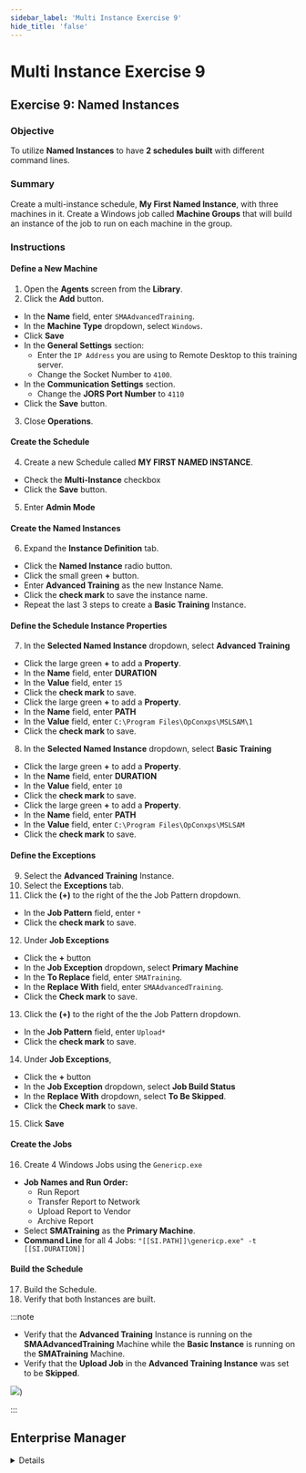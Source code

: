 ```yaml
---
sidebar_label: 'Multi Instance Exercise 9'
hide_title: 'false'
---
```


<head>
  <meta name="robots" content="noindex, nofollow" />
</head>

# Multi Instance Exercise 9

## Exercise 9: Named Instances

### Objective

To utilize **Named Instances** to have **2 schedules built** with different command lines.

### Summary

Create a multi-instance schedule, **My First Named Instance**, with three machines in it. Create a Windows job called **Machine Groups** that will build an instance of the job to run on each machine in the group.

### Instructions

#### Define a New Machine

1. Open the **Agents** screen from the **Library**.
2. Click the **Add** button.
  * In the **Name** field, enter ``SMAAdvancedTraining``.
  * In the **Machine Type** dropdown, select ```Windows```.
  * Click **Save**
  * In the **General Settings** section:
    * Enter the ```IP Address``` you are using to Remote Desktop to this training server.
    * Change the Socket Number to ```4100```.
  * In the **Communication Settings** section.
    * Change the **JORS Port Number** to ```4110```
  * Click the **Save** button.
3. Close **Operations**.

#### Create the Schedule

4. Create a new Schedule called **MY FIRST NAMED INSTANCE**. 
  * Check the **Multi-Instance** checkbox
  * Click the **Save** button.
5. Enter **Admin Mode**

#### Create the Named Instances

6. Expand the **Instance Definition** tab.
  * Click the **Named Instance** radio button.
  * Click the small green **+** button.
  * Enter **Advanced Training** as the new Instance Name.
  * Click the **check mark** to save the instance name.
  * Repeat the last 3 steps to create a **Basic Training** Instance.

#### Define the Schedule Instance Properties

7. In the **Selected Named Instance** dropdown, select **Advanced Training**
  * Click the large green **+** to add a **Property**.
  * In the **Name** field, enter **DURATION**
  * In the **Value** field, enter ```15```
  * Click the **check mark** to save.
  * Click the large green **+** to add a **Property**.
  * In the **Name** field, enter **PATH**
  * In the **Value** field, enter ```C:\Program Files\OpConxps\MSLSAM\1```
  * Click the **check mark** to save.
8. In the **Selected Named Instance** dropdown, select **Basic Training**
  * Click the large green **+** to add a **Property**.
  * In the **Name** field, enter **DURATION**
  * In the **Value** field, enter ```10```
  * Click the **check mark** to save.
  * Click the large green **+** to add a **Property**.
  * In the **Name** field, enter **PATH**
  * In the **Value** field, enter ```C:\Program Files\OpConxps\MSLSAM```
  * Click the **check mark** to save.

#### Define the Exceptions

9. Select the **Advanced Training** Instance. 
10. Select the **Exceptions** tab.
11. Click the **(+)** to the right of the the Job Pattern dropdown.
  * In the **Job Pattern** field, enter ```*```
  * Click the **check mark** to save.
12. Under **Job Exceptions**
  * Click the **+** button
  * In the **Job Exception** dropdown, select **Primary Machine**
  * In the **To Replace** field, enter ```SMATraining```.
  * In the **Replace With** field, enter ```SMAAdvancedTraining```.
  * Click the **Check mark** to save.
13. Click the **(+)** to the right of the the Job Pattern dropdown.
  * In the **Job Pattern** field, enter ```Upload*```
  * Click the **check mark** to save.
14. Under **Job Exceptions**, 
  * Click the **+** button
  * In the **Job Exception** dropdown, select **Job Build Status**
  * In the **Replace With** dropdown, select **To Be Skipped**.
  * Click the **Check mark** to save.
15. Click **Save**

#### Create the Jobs

16. Create 4 Windows Jobs using the ```Genericp.exe```
  * **Job Names and Run Order:**
    * Run Report
    * Transfer Report to Network
    * Upload Report to Vendor
    * Archive Report
  * Select **SMATraining** as the **Primary Machine**.  
  * **Command Line** for all 4 Jobs:   ```"[[SI.PATH]]\genericp.exe" -t [[SI.DURATION]]```

#### Build the Schedule

17. Build the Schedule.
18. Verify that both Instances are built.


:::note

* Verify that the **Advanced Training** Instance is running on the **SMAAdvancedTraining** Machine while the **Basic Instance** is running on the **SMATraining** Machine. 
* Verify that the **Upload Job** in the **Advanced Training Instance**  was set to be **Skipped**.

![](../static/imgadvanced/MIEx9Solution.png))

:::



## Enterprise Manager

<details>

1.	Open the Machines screen from the Administration section of the Navigation Panel.
2.	Click the Add button.
3.	Enter **SMAAdvancedTraining** in the Name text box.
4.	Select ```Windows``` as the Machine Type.
5.	Change the Socket Number to ```4100```.
6.	Enter the ```IP Address``` you are using to Remote Desktop to this training server.
7.	Click the Save button.
8.	Click the OpCon **Advanced Settings** Panel link.
9.	Click the Communication Settings tab.
10.	Select **JORS Port Number** in the table.
11.	Enter a value of ```4110```.
12.	Click the Update button.
13.	Click the Save button
14.	Create a new Schedule called **MY FIRST NAMED INSTANCE**. 
15.	Mark the Multi-Instance checkbox in the Schedule Properties frame.
16.	Click the **Instance Definition** tab.
17.	Click the **Named Instance** radio button.
18.	Click the Add button in the Instances field on the left side of the screen.
19.	Click the Add button on the Select Instance popup window.
20.	Enter **Advanced Training** in the Instance Name.
21.	Click the OK button.
22.	Click the OK button.
23.	Repeat this creating a **Basic Training Instance**.
24.	Select the **Advanced Training** Instance in the **Instance** box on the left side of the screen.
25.	Create a Property for DURATION.
    * Enter **DURATION** in the **Property Name** text box under Instance Details.
    * Enter ```15``` in the **Property Value** text box.
    * Click the Add button to the right of Property Value.
26.	Create a Property for **PATH**.
    * Enter **PATH** in the Property Name text box under Instance Details.
    * Enter ```C:\Program Files\OpConxps\MSLSAM\1``` in the Property Value text box.  
    * Click the Add button to the right of **Property Value**.
27.	Click the Save button.
28.	Do the same for the **Basic Class** Instance with two differences
    * Use ```10``` instead of ```15``` for **DURATION**.
    * Remove the ```“\1”``` at the end of the PATH.
29. Click the Save button.
30. Select the **Advanced Training** Instance. 
31. Click the Add button under Exception Rules.
31. Enter the Job Pattern as ```*```.    
30.	Replace **Primary Machine** ```SMATraining```. In the New Value text box enter ```SMAAdvancedTraining```. 
31.	Click the OK button.
32.	Enter the Job Pattern ```Upload*```
33.	Click the Add button under Exception Rules.
34.	Select Job Build Status from the Job Field drop-down.
35.	Select ```To Be Skipped``` from the New Value field.
36.	Click the OK button.
37.	Click the Save button.
38.	Open the Job Master with **MY FIRST NAMED INSTANCE** selected. 
39.	Create four Windows Jobs using the ```Genericp.exe```.
    * **Job Names and Run Order:**
        * Run Report
        * Transfer Report to Network
        * Upload Report to Vendor
        * Archive Report
    * Select **SMATraining** as the **Primary Machine**.  
    * **Command Line** for all three Jobs:   ```"[[SI.PATH]]\genericp.exe" –t [[SI.DURATION]]```
40.	Build the Schedule(s).
41.	Verify that both Instances are built.
42.	Verify that the **Advanced Training** Instance is running on the **SMAAdvancedTraining** Machine while the Basic Instance is running on the **SMATraining** Machine. 
43.	Verify that the Upload Job was set to be **Skipped**.

</details>